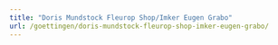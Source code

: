 ```yaml
---
title: "Doris Mundstock Fleurop Shop/Imker Eugen Grabo"
url: /goettingen/doris-mundstock-fleurop-shop-imker-eugen-grabo/
---
```

